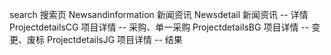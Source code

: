 search  搜索页
Newsandinformation  新闻资讯
Newsdetail  新闻资讯 -- 详情
ProjectdetailsCG   项目详情  -- 采购、单一采购
ProjectdetailsBG   项目详情  -- 变更、废标
ProjectdetailsJG   项目详情  -- 结果